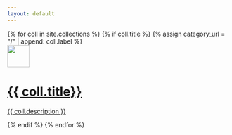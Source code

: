 ```yaml
---
layout: default
---
```

 
<!--<h1 class="categories-title">Categories</h1>-->

<!--<div id="test1">500 px</div>
<div id="test2">1 in</div>
<div id="test3">1 cm</div>-->

<div>
  {% for coll in site.collections %}
    {% if coll.title %}
        {% assign category_url = "/" | append: coll.label %}
          <a class="collection-box-link" href="{{ category_url | relative_url }}">
        <div class="collection-box">
            <div class="collection-box-heading">
              <img src="{{ coll.image | relative_url }}" height="50px">
              <h1>{{ coll.title}}</h1>
            </div>
            <p>{{ coll.description }}</p>
        </div>
          </a>
    {% endif %}
  {% endfor %}
</div>
